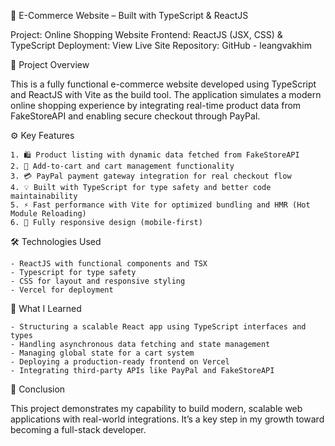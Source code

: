 
🛒 E-Commerce Website – Built with TypeScript & ReactJS


Project: Online Shopping Website
Frontend: ReactJS (JSX, CSS) & TypeScript
Deployment: View Live Site
Repository: GitHub - leangvakhim


📘 Project Overview


This is a fully functional e-commerce website developed using TypeScript and ReactJS with Vite as the build tool. The application simulates a modern online shopping experience by integrating real-time product data from FakeStoreAPI and enabling secure checkout through PayPal.


⚙️️ Key Features


    1. 🛍️ Product listing with dynamic data fetched from FakeStoreAPI
    2. 🛒 Add-to-cart and cart management functionality
    3. 💳 PayPal payment gateway integration for real checkout flow
    4. 💡 Built with TypeScript for type safety and better code maintainability
    5. ⚡ Fast performance with Vite for optimized bundling and HMR (Hot Module Reloading)
    6. 📱 Fully responsive design (mobile-first)

🛠️ Technologies Used


    - ReactJS with functional components and TSX
    - Typescript for type safety
    - CSS for layout and responsive styling
    - Vercel for deployment

💼 What I Learned


    - Structuring a scalable React app using TypeScript interfaces and types
    - Handling asynchronous data fetching and state management
    - Managing global state for a cart system
    - Deploying a production-ready frontend on Vercel
    - Integrating third-party APIs like PayPal and FakeStoreAPI

💬 Conclusion


This project demonstrates my capability to build modern, scalable web applications with real-world integrations. It’s a key step in my growth toward becoming a full-stack developer.
